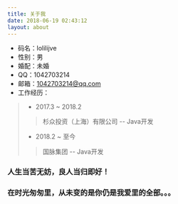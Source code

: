 ```yaml
---
title: 关于我
date: 2018-06-19 02:43:12
layout: about
---
```

- 码名：lolilijve
- 性别：男
- 婚配：未婚
- QQ：1042703214
- 邮箱：1042703214@qq.com
- 工作经历：
> + 2017.3 ~ 2018.2
>> 杉众投资（上海）有限公司 -- Java开发
> + 2018.2 ~ 至今
>> 国脉集团 -- Java开发

### 人生当苦无妨，良人当归即好！

### 在时光匆匆里，从未变的是你仍是我爱里的全部。。。